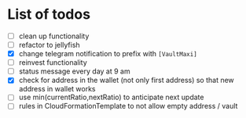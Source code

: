 # List of todos
* [ ] clean up functionality
* [ ] refactor to jellyfish
* [X] change telegram notification to prefix with `[VaultMaxi]`
* [ ] reinvest functionality
* [ ] status message every day at 9 am
* [X] check for address in the wallet (not only first address) so that new address in wallet works
* [ ] use min(currentRatio,nextRatio) to anticipate next update
* [ ] rules in CloudFormationTemplate to not allow empty address / vault
